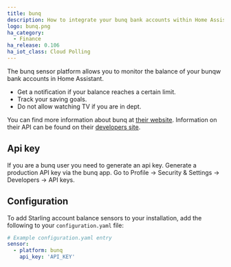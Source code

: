 ```yaml
---
title: bunq
description: How to integrate your bunq bank accounts within Home Assistant.
logo: bunq.png
ha_category:
  - Finance
ha_release: 0.106
ha_iot_class: Cloud Polling
---
```


The bunq sensor platform allows you to monitor the balance of your bunqw bank accounts in Home Assistant.

* Get a notification if your balance reaches a certain limit.
* Track your saving goals.
* Do not allow watching TV if you are in dept.

You can find more information about bunq at [their website](https://www.bunq.com). Information on their API can be found on their [developers site](https://doc.bunq.com).

## Api key

If you are a bunq user you need to generate an api key. Generate a production API key via the bunq app. Go to Profile → Security & Settings → Developers → API keys. 

## Configuration

To add Starling account balance sensors to your installation, add the following to your `configuration.yaml` file:
```yaml
# Example configuration.yaml entry
sensor:
  - platform: bunq
    api_key: 'API_KEY'
```
